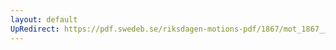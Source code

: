 ```yaml
---
layout: default
UpRedirect: https://pdf.swedeb.se/riksdagen-motions-pdf/1867/mot_1867__ak__00076/mot_1867__ak__00076_002.pdf
---
```

